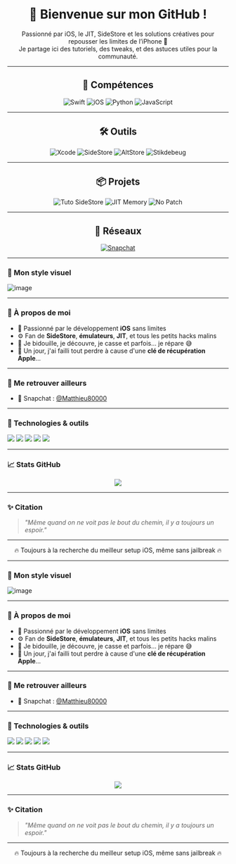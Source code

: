<div align="center">

# 👋 Bienvenue sur mon GitHub !

Passionné par iOS, le JIT, SideStore et les solutions créatives pour repousser les limites de l’iPhone 📱  
Je partage ici des tutoriels, des tweaks, et des astuces utiles pour la communauté.

</div>

---

<div align="center">

## 🧠 Compétences

![Swift](https://img.shields.io/badge/Swift-FA7343?style=for-the-badge&logo=swift&logoColor=white)
![iOS](https://img.shields.io/badge/iOS-000000?style=for-the-badge&logo=apple&logoColor=white)
![Python](https://img.shields.io/badge/Python-3670A0?style=for-the-badge&logo=python&logoColor=white)
![JavaScript](https://img.shields.io/badge/JavaScript-F7DF1E?style=for-the-badge&logo=javascript&logoColor=black)

</div>

---

<div align="center">

## 🛠️ Outils

![Xcode](https://img.shields.io/badge/Xcode-147EFB?style=for-the-badge&logo=xcode&logoColor=white)
![SideStore](https://img.shields.io/badge/SideStore-orange?style=for-the-badge&logo=app-store&logoColor=white)
![AltStore](https://img.shields.io/badge/AltStore-0088cc?style=for-the-badge&logo=icloud&logoColor=white)
![Stikdebeug](https://img.shields.io/badge/Stikdebeug-JIT_RAM-blue?style=for-the-badge)

</div>

---

<div align="center">

## 📦 Projets

![Tuto SideStore](https://img.shields.io/badge/Tutoriel-SideStore-blueviolet?style=for-the-badge)
![JIT Memory](https://img.shields.io/badge/JIT_Memory-Activé-green?style=for-the-badge)
![No Patch](https://img.shields.io/badge/Sans_Patch-%23f44336?style=for-the-badge)

</div>

---

<div align="center">

## 📱 Réseaux

[![Snapchat](https://img.shields.io/badge/Snapchat-Matthieu80000-FFFC00?style=for-the-badge&logo=snapchat&logoColor=000000)](https://www.snapchat.com/add/Matthieu80000)

</div>


---

### 📸 Mon style visuel

![image](https://github.com/user-attachments/assets/c61676ec-a2b4-4735-9c3f-13612c2074b4)





---

### 🧠 À propos de moi

- 🍏 Passionné par le développement **iOS** sans limites  
- ⚙️ Fan de **SideStore**, **émulateurs**, **JIT**, et tous les petits hacks malins  
- 🧪 Je bidouille, je découvre, je casse et parfois... je répare 😅  
- 🔐 Un jour, j'ai failli tout perdre à cause d'une **clé de récupération Apple**...

---

### 🔗 Me retrouver ailleurs

- 👻 Snapchat : [@Matthieu80000](https://snapchat.com/add/Matthieu80000)

---

### 🔧 Technologies & outils

<p>
  <img src="https://img.shields.io/badge/iOS-🖥️-black?style=flat-square" />
  <img src="https://img.shields.io/badge/Swift-FA7343?style=flat-square&logo=swift&logoColor=white" />
  <img src="https://img.shields.io/badge/SideStore-🔓-lightgrey?style=flat-square" />
  <img src="https://img.shields.io/badge/JIT-⚡️-blue?style=flat-square" />
  <img src="https://img.shields.io/badge/Émulateurs-🕹️-orange?style=flat-square" />
</p>

---

### 📈 Stats GitHub

<p align="center">
  <img src="https://github-readme-stats.vercel.app/api?username=matt80134&show_icons=true&theme=tokyonight" />
</p>

---

### ✨ Citation

> *"Même quand on ne voit pas le bout du chemin, il y a toujours un espoir."*

---

<p align="center">
  🔥 Toujours à la recherche du meilleur setup iOS, même sans jailbreak 🔥
</p>


---

### 📸 Mon style visuel

![image](https://github.com/user-attachments/assets/c61676ec-a2b4-4735-9c3f-13612c2074b4)





---

### 🧠 À propos de moi

- 🍏 Passionné par le développement **iOS** sans limites  
- ⚙️ Fan de **SideStore**, **émulateurs**, **JIT**, et tous les petits hacks malins  
- 🧪 Je bidouille, je découvre, je casse et parfois... je répare 😅  
- 🔐 Un jour, j'ai failli tout perdre à cause d'une **clé de récupération Apple**...

---

### 🔗 Me retrouver ailleurs

- 👻 Snapchat : [@Matthieu80000](https://snapchat.com/add/Matthieu80000)

---

### 🔧 Technologies & outils

<p>
  <img src="https://img.shields.io/badge/iOS-🖥️-black?style=flat-square" />
  <img src="https://img.shields.io/badge/Swift-FA7343?style=flat-square&logo=swift&logoColor=white" />
  <img src="https://img.shields.io/badge/SideStore-🔓-lightgrey?style=flat-square" />
  <img src="https://img.shields.io/badge/JIT-⚡️-blue?style=flat-square" />
  <img src="https://img.shields.io/badge/Émulateurs-🕹️-orange?style=flat-square" />
</p>

---

### 📈 Stats GitHub

<p align="center">
  <img src="https://github-readme-stats.vercel.app/api?username=matt80134&show_icons=true&theme=tokyonight" />
</p>

---

### ✨ Citation

> *"Même quand on ne voit pas le bout du chemin, il y a toujours un espoir."*

---

<p align="center">
  🔥 Toujours à la recherche du meilleur setup iOS, même sans jailbreak 🔥
</p>
<!--
**matt80134/matt80134** is a ✨ _special_ ✨ repository because its `README.md` (this file) appears on your GitHub profile.

Here are some ideas to get you started:

- 🔭 I’m currently working on ...
- 🌱 I’m currently learning ...
- 👯 I’m looking to collaborate on ...
- 🤔 I’m looking for help with ...
- 💬 Ask me about ...
- 📫 How to reach me: ...
- 😄 Pronouns: ...
- ⚡ Fun fact: ...
-->
